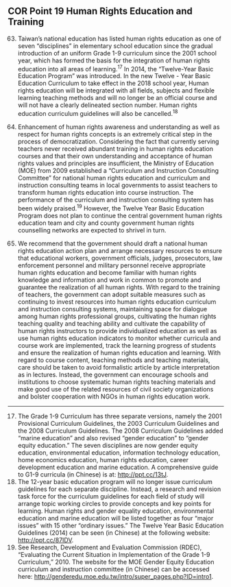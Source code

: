 ## COR Point 19 Human Rights Education and Training

<ol start="63">
  <li><p>Taiwan’s national education has listed human rights education as one of seven “disciplines” in elementary school education since the gradual introduction of an uniform Grade 1-9 curriculum since the 2001 school year, which has formed the basis for the integration of human rights education into all areas of learning.<sup>17</sup> In 2014, the “Twelve-Year Basic Education Program” was introduced. In the new Twelve - Year Basic Education Curriculum to take effect in the 2018 school year, Human rights education will be integrated with all fields, subjects and flexible learning teaching methods and will no longer be an official course and will not have a clearly delineated section number. Human rights education curriculum guidelines will also be cancelled.<sup>18</sup></p></li>

  <li><p>Enhancement of human rights awareness and understanding as well as respect for human rights concepts is an extremely critical step in the process of democratization. Considering the fact that currently serving teachers never received abundant training in human rights education courses and that their own understanding and acceptance of human rights values and principles are insufficient, the Ministry of Education (MOE) from 2009 established a “Curriculum and Instruction Consulting Committee” for national human rights education and curriculum and instruction consulting teams in local governments to assist teachers to transform human rights education into course instruction. The performance of the curriculum and instruction consulting system has been widely praised.<sup>19</sup> However, the Twelve Year Basic Education Program does not plan to continue the central government human rights education team and city and county government human rights counselling networks are expected to shrivel in turn.</p></li>

  <li><p>We recommend that the government should draft a national human rights education action plan and arrange necessary resources to ensure that educational workers, government officials, judges, prosecutors, law enforcement personnel and military personnel receive appropriate human rights education and become familiar with human rights knowledge and information and work in common to promote and guarantee the realization of all human rights. With regard to the training of teachers, the government can adopt suitable measures such as continuing to invest resources into human rights education curriculum and instruction consulting systems, maintaining space for dialogue among human rights professional groups, cultivating the human rights teaching quality and teaching ability and cultivate the capability of human rights instructors to provide individualized education as well as use human rights education indicators to monitor whether curricula and course work are implemented, track the learning progress of students and ensure the realization of human rights education and learning. With regard to course content, teaching methods and teaching materials, care should be taken to avoid formalistic article by article interpretation as in lectures. Instead, the government can encourage schools and institutions to choose systematic human rights teaching materials and make good use of the related resources of civil society organizations and bolster cooperation with NGOs in human rights education work.</p></li>
</ol>

-----

<ol start="17">
  <li>The Grade 1-9 Curriculum has three separate versions, namely the 2001 Provisional Curriculum Guidelines, the 2003 Curriculum Guidelines and the 2008 Curriculum Guidelines. The 2008 Curriculum Guidelines added “marine education” and also revised “gender education” to “gender equity education.” The seven disciplines are now gender equity education, environmental education, information technology education, home economics education, human rights education, career development education and marine education. A comprehensive guide to G1-9 curricula (in Chinese) is at: <a href="http://ppt.cc/13tJ" target="_blank">http://ppt.cc/13tJ</a>.</li>
  <li>The 12-year basic education program will no longer issue curriculum guidelines for each separate discipline. Instead, a research and revision task force for the curriculum guidelines for each field of study will arrange topic working circles to provide concepts and key points for learning. Human rights and gender equality education, environmental education and marine education will be listed together as four “major issues” with 15 other “ordinary issues.” The Twelve Year Basic Education Guidelines (2014) can be seen (in Chinese) at the following website: <a href="http://ppt.cc/87IDV" target="_blank">http://ppt.cc/87IDV</a>.</li>
  <li>See Research, Development and Evaluation Commission (RDEC), “Evaluating the Current Situation in Implementation of the Grade 1-9 Curriculum,” 2010. The website for the MOE Gender Equity Education curriculum and instruction committee (in Chinese) can be accessed here: <a href="http://genderedu.moe.edu.tw/intro/super_pages.php?ID=intro1" target="_blank">http://genderedu.moe.edu.tw/intro/super_pages.php?ID=intro1</a>.</li>
</ol>
